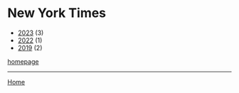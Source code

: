 # New York Times

  * [2023](./new-york-times-2023.md) (3)
  * [2022](./new-york-times-2022.md) (1)
  * [2019](./new-york-times-2019.md) (2)

[homepage](https://www.nytimes.com/)

----

[Home](../index.md)
